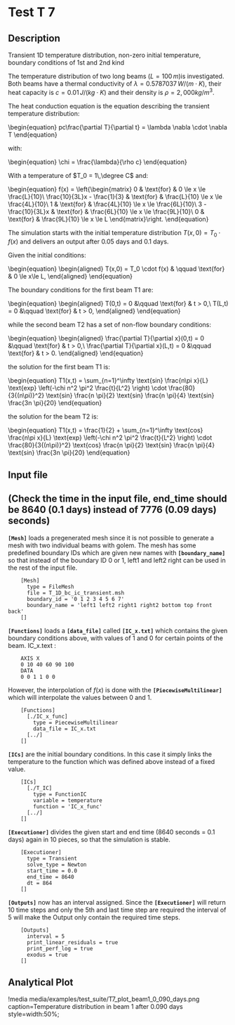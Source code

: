 # Test T 7

## Description

Transient 1D temperature distribution, non-zero initial temperature, boundary conditions of 1st and 2nd kind

The temperature distribution of two long beams ($L = 100\,m$)is investigated. Both beams have a thermal conductivity of $\lambda = 0.5787037\, W/(m \cdot K)$, their heat capacity is $c = 0.01\, J/(kg\cdot K)$ and their density is $\rho = 2,000kg/m^3$.

The heat conduction equation is the equation describing the transient temperature distribution:

\begin{equation}
 pc\frac{\partial T}{\partial t} = \lambda \nabla \cdot \nabla T
\end{equation}

with:

\begin{equation}
\chi = \frac{\lambda}{\rho c}
\end{equation}


With a temperature of $T_0 = 1\,\degree C$ and:

\begin{equation}
f(x) =
\left\{\begin{matrix}
0 & \text{for} & 0 \le x \le \frac{L}{10}\\
\frac{10}{3L}x - \frac{1}{3} & \text{for} & \frac{L}{10} \le x \le \frac{4L}{10}\\
1 & \text{for} & \frac{4L}{10} \le x \le \frac{6L}{10}\\
3 - \frac{10}{3L}x & \text{for} & \frac{6L}{10} \le x \le \frac{9L}{10}\\
0 & \text{for} & \frac{9L}{10} \le x \le L
\end{matrix}\right.
\end{equation}

The simulation starts with the initial temperature distribution $T(x,0) = T_0 \cdot f(x)$ and delivers an output after 0.05 days and 0.1 days.

Given the initial conditions:

\begin{equation}
\begin{aligned}
T(x,0) = T_0 \cdot f(x) & \qquad \text{for} & 0 \le x\le L,
\end{aligned}
\end{equation}

The boundary conditions for the first beam T1 are:

\begin{equation}
\begin{aligned}
T(0,t) = 0 &\qquad \text{for} & t > 0,\\
T(L,t) = 0 &\qquad \text{for} & t > 0,
\end{aligned}
\end{equation}

while the second beam T2 has a set of non-flow boundary conditions:

\begin{equation}
\begin{aligned}
\frac{\partial T}{\partial x}(0,t) = 0 &\qquad \text{for} & t > 0,\\
\frac{\partial T}{\partial x}(L,t) = 0 &\qquad \text{for} & t > 0.
\end{aligned}
\end{equation}

the solution for the first beam T1 is:

\begin{equation}
T1(x,t) = \sum_{n=1}^\infty \text{sin} \frac{n\pi x}{L} \text{exp} \left(-\chi n^2 \pi^2 \frac{t}{L^2} \right) \cdot \frac{80}{3{(n\pi)}^2} \text{sin} \frac{n \pi}{2} \text{sin} \frac{n \pi}{4} \text{sin} \frac{3n \pi}{20}
\end{equation}

the solution for the beam T2 is:

\begin{equation}
T1(x,t) = \frac{1}{2} + \sum_{n=1}^\infty \text{cos} \frac{n\pi x}{L} \text{exp} \left(-\chi n^2 \pi^2 \frac{t}{L^2} \right) \cdot \frac{80}{3{(n\pi)}^2} \text{cos} \frac{n \pi}{2} \text{sin} \frac{n \pi}{4} \text{sin} \frac{3n \pi}{20}
\end{equation}

## Input file

## (Check the time in the input file, end_time should be 8640 (0.1 days) instead of 7776 (0.09 days) seconds)

**`[Mesh]`** loads a pregenerated mesh since it is not possible to generate a mesh with two individual beams with golem.
The mesh has some predefined boundary IDs which are given new names with **`[boundary_name]`** so that instead of the boundary ID 0 or 1, left1 and left2 right can be used in the rest of the input file.

```
    [Mesh]
      type = FileMesh
      file = T_1D_bc_ic_transient.msh
      boundary_id = '0 1 2 3 4 5 6 7'
      boundary_name = 'left1 left2 right1 right2 bottom top front back'
    []
```

**`[Functions]`** loads a **`[data_file]`** called **`[IC_x.txt]`** which contains the given boundary conditions above, with values of 1 and 0 for certain points of the beam.
IC_x.text :

```
    AXIS X
    0 10 40 60 90 100
    DATA
    0 0 1 1 0 0
```

However, the interpolation of $f(x)$ is done with the **`[PiecewiseMultilinear]`** which will interpolate the values between 0 and 1.

```
    [Functions]
      [./IC_x_func]
        type = PiecewiseMultilinear
        data_file = IC_x.txt
      [../]
    []
```

**`[ICs]`** are the initial boundary conditions. In this case it simply links the temperature to the function which was defined above instead of a fixed value.

```
    [ICs]
      [./T_IC]
        type = FunctionIC
        variable = temperature
        function = 'IC_x_func'
      [../]
    []
```

**`[Executioner]`** divides the given start and end time (8640 seconds = 0.1 days) again in 10 pieces, so that the simulation is stable.

```
    [Executioner]
      type = Transient
      solve_type = Newton
      start_time = 0.0
      end_time = 8640
      dt = 864
    []
```

**`[Outputs]`** now has an interval assigned. Since the **`[Executioner]`** will return 10 time steps and only the 5th and last time step are required the interval of 5 will make the Output only contain the required time steps.

```
    [Outputs]
      interval = 5
      print_linear_residuals = true
      print_perf_log = true
      exodus = true
    []
```

## Analytical Plot

!media media/examples/test_suite/T7_plot_beam1_0_090_days.png
       caption=Temperature distribution in beam 1 after 0.090 days
       style=width:50%;
